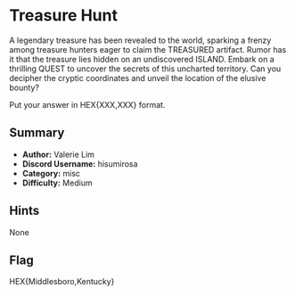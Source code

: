 # Treasure Hunt
A legendary treasure has been revealed to the world, sparking a frenzy among treasure hunters eager to claim the TREASURED artifact. Rumor has it that the treasure lies hidden on an undiscovered ISLAND. Embark on a thrilling QUEST to uncover the secrets of this uncharted territory. Can you decipher the cryptic coordinates and unveil the location of the elusive bounty?

Put your answer in HEX{XXX,XXX} format.

## Summary
 - **Author:** Valerie Lim
 - **Discord Username:** hisumirosa
 - **Category:** misc
 - **Difficulty:** Medium

## Hints
None

## Flag
HEX{Middlesboro,Kentucky}
